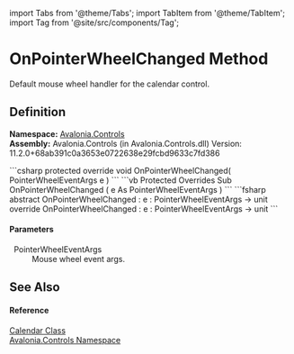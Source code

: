 import Tabs from '@theme/Tabs'; 
import TabItem from '@theme/TabItem'; 
import Tag from '@site/src/components/Tag'; 

# OnPointerWheelChanged Method


Default mouse wheel handler for the calendar control.



## Definition
**Namespace:** <a href="N_Avalonia_Controls">Avalonia.Controls</a>  
**Assembly:** Avalonia.Controls (in Avalonia.Controls.dll) Version: 11.2.0+68ab391c0a3653e0722638e29fcbd9633c7fd386

<Tabs groupId="api-code-preview">
<TabItem value="csharp" label="C#">
```csharp
protected override void OnPointerWheelChanged(
	PointerWheelEventArgs e
)
```
</TabItem>
<TabItem value="vb" label="VB">
```vb
Protected Overrides Sub OnPointerWheelChanged ( 
	e As PointerWheelEventArgs
)
```
</TabItem>
<TabItem value="fsharp" label="F#">
```fsharp
abstract OnPointerWheelChanged : 
        e : PointerWheelEventArgs -> unit 
override OnPointerWheelChanged : 
        e : PointerWheelEventArgs -> unit 
```
</TabItem>
</Tabs>



#### Parameters
<dl><dt>  PointerWheelEventArgs</dt><dd>Mouse wheel event args.</dd></dl>

## See Also


#### Reference
<a href="T_Avalonia_Controls_Calendar">Calendar Class</a>  
<a href="N_Avalonia_Controls">Avalonia.Controls Namespace</a>  
